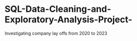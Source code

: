 # SQL-Data-Cleaning-and-Exploratory-Analysis-Project-
Investigating company lay offs from 2020 to 2023 
